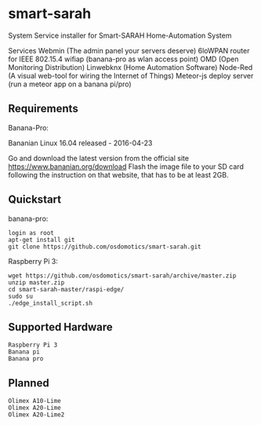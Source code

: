 ﻿smart-sarah
===========

System Service installer for Smart-SARAH Home-Automation System

Services
    Webmin (The admin panel your servers deserve)
    6loWPAN router for IEEE 802.15.4
    wifiap (banana-pro as wlan access point)
    OMD (Open Monitoring Distribution)
    Linwebknx (Home Automation Software)
    Node-Red (A visual web-tool for wiring the Internet of Things)
    Meteor-js deploy server (run a meteor app on a banana pi/pro)    

Requirements
------------

Banana-Pro:

Bananian Linux 16.04 released - 2016-04-23

Go and download the latest version from the official site https://www.bananian.org/download Flash the image file to your SD card following the instruction on that website, that has to be at least 2GB.


Quickstart
----------
banana-pro:

    login as root
    apt-get install git
    git clone https://github.com/osdomotics/smart-sarah.git

Raspberry Pi 3:

    wget https://github.com/osdomotics/smart-sarah/archive/master.zip
    unzip master.zip
    cd smart-sarah-master/raspi-edge/
    sudo su
    ./edge_install_script.sh

Supported Hardware
------------------

    Raspberry Pi 3
    Banana pi
    Banana pro


Planned
-------

    Olimex A10-Lime
    Olimex A20-Lime
    Olimex A20-Lime2
